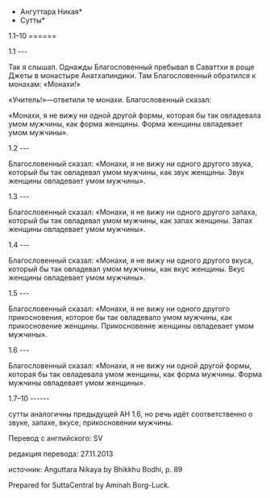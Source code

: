 * Ангуттара Никая*
* Сутты*

1\.1–10
\=\=\=\=\=\=

1\.1
\-\-\-

Так я слышал\. Однажды Благословенный пребывал в Саваттхи в роще Джеты в монастыре Анатхапиндики\. Там Благословенный обратился к монахам: «Монахи\!»

«Учитель\!»—ответили те монахи\. Благословенный сказал:

«Монахи, я не вижу ни одной другой формы, которая бы так овладевала умом мужчины, как форма женщины\. Форма женщины овладевает умом мужчины»\.

1\.2
\-\-\-

Благословенный сказал: «Монахи, я не вижу ни одного другого звука, который бы так овладевал умом мужчины, как звук женщины\. Звук женщины овладевает умом мужчины»\.

1\.3
\-\-\-

Благословенный сказал: «Монахи, я не вижу ни одного другого запаха, который бы так овладевал умом мужчины, как запах женщины\. Запах женщины овладевает умом мужчины»\.

1\.4
\-\-\-

Благословенный сказал: «Монахи, я не вижу ни одного другого вкуса, который бы так овладевал умом мужчины, как вкус женщины\. Вкус женщины овладевает умом мужчины»\.

1\.5
\-\-\-

Благословенный сказал: «Монахи, я не вижу ни одного другого прикосновения, которое бы так овладевало умом мужчины, как прикосновение женщины\. Прикосновение женщины овладевает умом мужчины»\.

1\.6
\-\-\-

Благословенный сказал: «Монахи, я не вижу ни одной другой формы, которая бы так овладевала умом женщины, как форма мужчины\. Форма мужчины овладевает умом женщины»\.

1\.7–10
\-\-\-\-\-\-

сутты аналогичны предыдущей АН 1\.6, но речь идёт соответственно о звуке, запахе, вкусе, прикосновении мужчины\.

Перевод с английского: SV

редакция перевода: 27\.11\.2013

источник: Anguttara Nikaya by Bhikkhu Bodhi, p\. 89

Prepared for SuttaCentral by Aminah Borg\-Luck\.